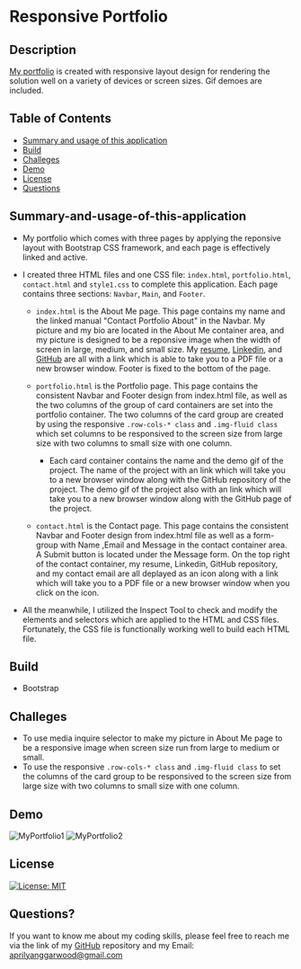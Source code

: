 # Responsive Portfolio

## Description

[My portfolio](https://aprilyanggarwood.github.io/Responsive-Portfolio/) is created with responsive layout design for rendering the solution well on a variety of devices or screen sizes. Gif demoes are included.

## Table of Contents

- [Summary and usage of this application](#Summary-and-usage-of-this-application)
- [Build](#Bootstrap)
- [Challeges](#Challeges)
- [Demo](#Demo)
- [License](#license)
- [Questions](#questions)

## Summary-and-usage-of-this-application

- My portfolio which comes with three pages by applying the reponsive layout with Bootstrap CSS framework, and each page is effectively linked and active.

- I created three HTML files and one CSS file: `index.html`, `portfolio.html`, `contact.html` and `style1.css` to complete this application. Each page contains three sections: `Navbar`, `Main`, and `Footer`.

  - `index.html` is the About Me page. This page contains my name and the linked manual "Contact Portfolio About" in the Navbar. My picture and my bio are located in the About Me container area, and my picture is designed to be a reponsive image when the width of screen in large, medium, and small size. My [resume](./Assets/AprilResumeforschool.pdf), [Linkedin](https://www.linkedin.com/in/ying-april-yang-a9bb8720/), and [GitHub](https://github.com/aprilyanggarwood?tab=repositories) are all with a link which is able to take you to a PDF file or a new browser window. Footer is fixed to the bottom of the page.

  - `portfolio.html` is the Portfolio page. This page contains the consistent Navbar and Footer design from index.html file, as well as the two columns of the group of card containers are set into the portfolio container. The two columns of the card group are created by using the responsive `.row-cols-* class` and `.img-fluid class` which set columns to be responsived to the screen size from large size with two columns to small size with one column.

    - Each card container contains the name and the demo gif of the project. The name of the project with an link which will take you to a new browser window along with the GitHub repository of the project. The demo gif of the project also with an link which will take you to a new browser window along with the GitHub page of the project.

  - `contact.html` is the Contact page. This page contains the consistent Navbar and Footer design from index.html file as well as a form-group with Name ,Email and Message in the contact container area. A Submit button is located under the Message form. On the top right of the contact container, my resume, Linkedin, GitHub repository, and my contact email are all deplayed as an icon along with a link which will take you to a PDF file or a new browser window when you click on the icon.

- All the meanwhile, I utilized the Inspect Tool to check and modify the elements and selectors which are applied to the HTML and CSS files. Fortunately, the CSS file is functionally working well to build each HTML file.

## Build

- Bootstrap

## Challeges

- To use media inquire selector to make my picture in About Me page to be a responsive image when screen size run from large to medium or small.
- To use the responsive `.row-cols-* class` and `.img-fluid class` to set the columns of the card group to be responsived to the screen size from large size with two columns to small size with one column.

## Demo

![MyPortfolio1](./Assets/gifs/MyPortfolio1.gif)
![MyPortfolio2](./Assets/gifs/MyPortfolio2.gif)

## License

[![License: MIT](https://img.shields.io/badge/License-MIT-yellow.svg)](https://opensource.org/licenses/MIT)

## Questions?

If you want to know me about my coding skills, please feel free to reach me via the link of my [GitHub](https://github.com/aprilyanggarwood) repository and my Email: <aprilyanggarwood@gmail.com>

